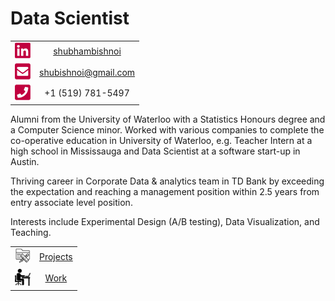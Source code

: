 # Data Scientist

| | |
| :---: | :---: | 
| [<img src="./stuff/linkedin.png" width="25"/>](./stuff/linkedin.png) | [shubhambishnoi](https://www.linkedin.com/in/shubhambishnoi/) | 
| [<img src="./stuff/email.png" width="25"/>](./stuff/email.png) | [shubishnoi@gmail.com](mailto:shubishnoi@gmail.com) | 
| [<img src="./stuff/phone.png" width="25"/>](./stuff/phone.png) | +1 (519) 781-5497 | 



Alumni from the University of Waterloo with a Statistics Honours degree and a Computer Science minor. Worked with various companies to complete the co-operative education in University of Waterloo, e.g. Teacher Intern at a high school in Mississauga and Data Scientist at a software start-up in Austin.

Thriving career in Corporate Data & analytics team in TD Bank by exceeding the expectation and reaching a management position within 2.5 years from entry associate level position. 

Interests include Experimental Design (A/B testing), Data Visualization, and Teaching.


| | |
| :---: | :---: | 
| [<img src="./stuff/project.png" width="25"/>](./stuff/project.png) | [Projects](./projects/) | 
| [<img src="./stuff/work.png" width="25"/>](./stuff/work.png) | [Work](./work/) | 